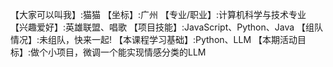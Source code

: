 【大家可以叫我】:猫猫
【坐标】:广州
【专业/职业】:计算机科学与技术专业
【兴趣爱好】:英雄联盟、唱歌
【项目技能】:JavaScript、Python、Java
【组队情况】:未组队，快来一起!
【本课程学习基础】:Python、LLM
【本期活动目标】:做个小项目，微调一个能实现情感分类的LLM